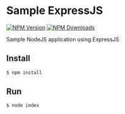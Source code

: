 # Sample ExpressJS

[![NPM Version][npm-image]][npm-url]
[![NPM Downloads][downloads-image]][downloads-url]

Sample NodeJS application using ExpressJS

## Install

```sh
$ npm install
```

## Run

```sh
$ node index
```

[npm-image]: https://img.shields.io/npm/v/method-override.svg
[npm-url]: https://npmjs.org/package/method-override
[downloads-image]: https://img.shields.io/npm/dm/method-override.svg
[downloads-url]: https://npmjs.org/package/method-override